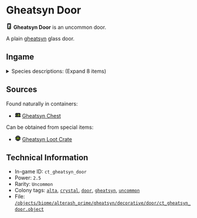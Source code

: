 # Gheatsyn Door

<img src="https://raw.githubusercontent.com/Ceterai/Enternia/main/objects/biome/alterash_prime/gheatsyn/decorative/door/icon.png" alt="Gheatsyn Door icon" loading="lazy" height="16px" width="auto" /> **Gheatsyn Door** is an uncommon door.

A plain [gheatsyn](https://ceterai.github.io/MyEnternia/Wiki/Tags/Gheatsyn) glass door.

## Ingame

<details markdown="1"><summary>Species descriptions: (Expand 8 items)</summary>

- Alta: Liquifying and re-crystallizing gheatsyn allows to create sturdy, yet thin and still mostly transparent crystal panels. Neat.
- Apex: This is a glass door.
- Avian: A glass door.
- Floran: Floran smash glassss. Floran come through.
- Glitch: Calm. A useful door.
- Human: A glass door.
- Hylotl: A glass door. I can see what's on other side.
- Novakid: A solid glass door.

</details>

## Sources

Found naturally in containers:

- <img src="https://raw.githubusercontent.com/Ceterai/Enternia/main/objects/biome/alterash_prime/gheatsyn/decorative/chest/icon.png" alt="Gheatsyn Chest icon" loading="lazy" height="16px" width="auto" /> [Gheatsyn Chest](https://ceterai.github.io/MyEnternia/Wiki/GheatsynChest)

Can be obtained from special items:

- <img src="https://raw.githubusercontent.com/Ceterai/Enternia/main/items/active/alta/loot/biome/ct_gheatsyn_loot.png" alt="Gheatsyn Loot Crate icon" loading="lazy" height="16px" width="auto" /> [Gheatsyn Loot Crate](https://ceterai.github.io/MyEnternia/Wiki/GheatsynLootCrate)

## Technical Information

- In-game ID: `ct_gheatsyn_door`
- Power: `2.5`
- Rarity: `Uncommon`
- Colony tags: [`alta`](https://ceterai.github.io/MyEnternia/Wiki/Tags/Alta), [`crystal`](https://ceterai.github.io/MyEnternia/Wiki/Tags/Crystal), [`door`](https://ceterai.github.io/MyEnternia/Wiki/Tags/Door), [`gheatsyn`](https://ceterai.github.io/MyEnternia/Wiki/Tags/Gheatsyn), [`uncommon`](https://ceterai.github.io/MyEnternia/Wiki/Tags/Uncommon)
- File: [`/objects/biome/alterash_prime/gheatsyn/decorative/door/ct_gheatsyn_door.object`](https://github.com/Ceterai/Enternia/blob/main/objects/biome/alterash_prime/gheatsyn/decorative/door/ct_gheatsyn_door.object)
